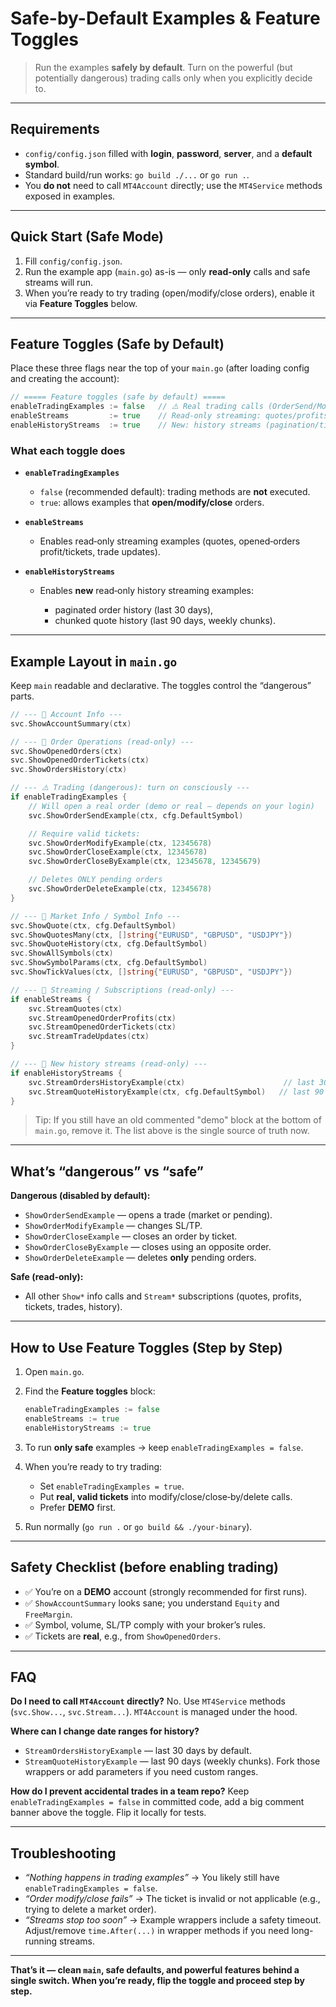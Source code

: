 # Safe-by-Default Examples & Feature Toggles

> Run the examples **safely by default**. Turn on the powerful (but potentially dangerous) trading calls only when you explicitly decide to.

---

## Requirements

* `config/config.json` filled with **login**, **password**, **server**, and a **default symbol**.
* Standard build/run works: `go build ./...` or `go run .`.
* You **do not** need to call `MT4Account` directly; use the `MT4Service` methods exposed in examples.

---

## Quick Start (Safe Mode)

1. Fill `config/config.json`.
2. Run the example app (`main.go`) as-is — only **read-only** calls and safe streams will run.
3. When you’re ready to try trading (open/modify/close orders), enable it via **Feature Toggles** below.

---

## Feature Toggles (Safe by Default)

Place these three flags near the top of your `main.go` (after loading config and creating the account):

```go
// ===== Feature toggles (safe by default) =====
enableTradingExamples := false   // ⚠️ Real trading calls (OrderSend/Modify/Close...)
enableStreams         := true    // Read-only streaming: quotes/profits/tickets/trades
enableHistoryStreams  := true    // New: history streams (pagination/time-chunks)
```

### What each toggle does

* **`enableTradingExamples`**

  * `false` (recommended default): trading methods are **not** executed.
  * `true`: allows examples that **open/modify/close** orders.
* **`enableStreams`**

  * Enables read‑only streaming examples (quotes, opened‑orders profit/tickets, trade updates).
* **`enableHistoryStreams`**

  * Enables **new** read‑only history streaming examples:

    * paginated order history (last 30 days),
    * chunked quote history (last 90 days, weekly chunks).

---

## Example Layout in `main.go`

Keep `main` readable and declarative. The toggles control the “dangerous” parts.

```go
// --- 📂 Account Info ---
svc.ShowAccountSummary(ctx)

// --- 📂 Order Operations (read-only) ---
svc.ShowOpenedOrders(ctx)
svc.ShowOpenedOrderTickets(ctx)
svc.ShowOrdersHistory(ctx)

// --- ⚠️ Trading (dangerous): turn on consciously ---
if enableTradingExamples {
    // Will open a real order (demo or real — depends on your login)
    svc.ShowOrderSendExample(ctx, cfg.DefaultSymbol)

    // Require valid tickets:
    svc.ShowOrderModifyExample(ctx, 12345678)
    svc.ShowOrderCloseExample(ctx, 12345678)
    svc.ShowOrderCloseByExample(ctx, 12345678, 12345679)

    // Deletes ONLY pending orders
    svc.ShowOrderDeleteExample(ctx, 12345678)
}

// --- 📂 Market Info / Symbol Info ---
svc.ShowQuote(ctx, cfg.DefaultSymbol)
svc.ShowQuotesMany(ctx, []string{"EURUSD", "GBPUSD", "USDJPY"})
svc.ShowQuoteHistory(ctx, cfg.DefaultSymbol)
svc.ShowAllSymbols(ctx)
svc.ShowSymbolParams(ctx, cfg.DefaultSymbol)
svc.ShowTickValues(ctx, []string{"EURUSD", "GBPUSD", "USDJPY"})

// --- 📂 Streaming / Subscriptions (read-only) ---
if enableStreams {
    svc.StreamQuotes(ctx)
    svc.StreamOpenedOrderProfits(ctx)
    svc.StreamOpenedOrderTickets(ctx)
    svc.StreamTradeUpdates(ctx)
}

// --- 🧾 New history streams (read-only) ---
if enableHistoryStreams {
    svc.StreamOrdersHistoryExample(ctx)                      // last 30 days, paginated
    svc.StreamQuoteHistoryExample(ctx, cfg.DefaultSymbol)   // last 90 days, chunked
}
```

> Tip: If you still have an old commented "demo" block at the bottom of `main.go`, remove it. The list above is the single source of truth now.

---

## What’s “dangerous” vs “safe”

**Dangerous (disabled by default):**

* `ShowOrderSendExample` — opens a trade (market or pending).
* `ShowOrderModifyExample` — changes SL/TP.
* `ShowOrderCloseExample` — closes an order by ticket.
* `ShowOrderCloseByExample` — closes using an opposite order.
* `ShowOrderDeleteExample` — deletes **only** pending orders.

**Safe (read‑only):**

* All other `Show*` info calls and `Stream*` subscriptions (quotes, profits, tickets, trades, history).

---

## How to Use Feature Toggles (Step by Step)

1. Open `main.go`.
2. Find the **Feature toggles** block:

   ```go
   enableTradingExamples := false
   enableStreams := true
   enableHistoryStreams := true
   ```
3. To run **only safe** examples → keep `enableTradingExamples = false`.
4. When you’re ready to try trading:

   * Set `enableTradingExamples = true`.
   * Put **real, valid tickets** into modify/close/close‑by/delete calls.
   * Prefer **DEMO** first.
5. Run normally (`go run .` or `go build && ./your-binary`).

---

## Safety Checklist (before enabling trading)

* ✅ You’re on a **DEMO** account (strongly recommended for first runs).
* ✅ `ShowAccountSummary` looks sane; you understand `Equity` and `FreeMargin`.
* ✅ Symbol, volume, SL/TP comply with your broker’s rules.
* ✅ Tickets are **real**, e.g., from `ShowOpenedOrders`.

---

## FAQ

**Do I need to call `MT4Account` directly?**
No. Use `MT4Service` methods (`svc.Show...`, `svc.Stream...`). `MT4Account` is managed under the hood.

**Where can I change date ranges for history?**

* `StreamOrdersHistoryExample` — last 30 days by default.
* `StreamQuoteHistoryExample` — last 90 days (weekly chunks).
  Fork those wrappers or add parameters if you need custom ranges.

**How do I prevent accidental trades in a team repo?**
Keep `enableTradingExamples = false` in committed code, add a big comment banner above the toggle. Flip it locally for tests.

---

## Troubleshooting

* *“Nothing happens in trading examples”* → You likely still have `enableTradingExamples = false`.
* *“Order modify/close fails”* → The ticket is invalid or not applicable (e.g., trying to delete a market order).
* *“Streams stop too soon”* → Example wrappers include a safety timeout. Adjust/remove `time.After(...)` in wrapper methods if you need long-running streams.

---

**That’s it — clean `main`, safe defaults, and powerful features behind a single switch. When you’re ready, flip the toggle and proceed step by step.**
